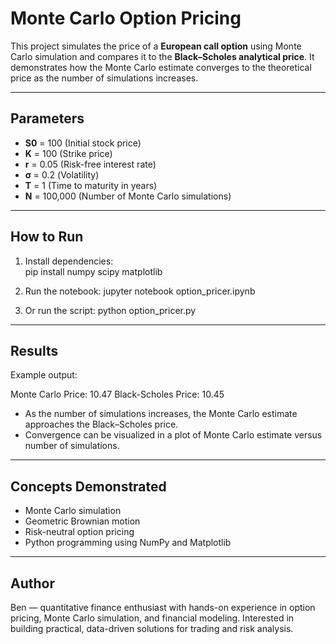# Monte Carlo Option Pricing

This project simulates the price of a **European call option** using Monte Carlo simulation and compares it to the **Black–Scholes analytical price**. It demonstrates how the Monte Carlo estimate converges to the theoretical price as the number of simulations increases.

---

## Parameters

- **S0** = 100 (Initial stock price)  
- **K** = 100 (Strike price)  
- **r** = 0.05 (Risk-free interest rate)  
- **σ** = 0.2 (Volatility)  
- **T** = 1 (Time to maturity in years)  
- **N** = 100,000 (Number of Monte Carlo simulations)

---

## How to Run

1. Install dependencies:  
pip install numpy scipy matplotlib

2. Run the notebook:
jupyter notebook option_pricer.ipynb

3. Or run the script:
python option_pricer.py

---

## Results

Example output:

Monte Carlo Price: 10.47
Black-Scholes Price: 10.45

- As the number of simulations increases, the Monte Carlo estimate approaches the Black–Scholes price.  
- Convergence can be visualized in a plot of Monte Carlo estimate versus number of simulations.

---

## Concepts Demonstrated

- Monte Carlo simulation  
- Geometric Brownian motion  
- Risk-neutral option pricing  
- Python programming using NumPy and Matplotlib

---

## Author

Ben — quantitative finance enthusiast with hands-on experience in option pricing, Monte Carlo simulation, and financial modeling. Interested in building practical, data-driven solutions for trading and risk analysis.

